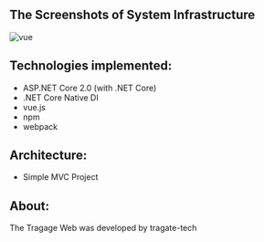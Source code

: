 

## The Screenshots of System Infrastructure 
<img src="https://steemitimages.com/0x0/https://res.cloudinary.com/hpiynhbhq/image/upload/v1515638397/alcyu8psepmvwkrbiyy8.png" alt="vue"> 

## Technologies implemented:

- ASP.NET Core 2.0 (with .NET Core)
- .NET Core Native DI
- vue.js
- npm
- webpack

## Architecture:

- Simple MVC Project

## About:
The Tragage Web was developed by tragate-tech